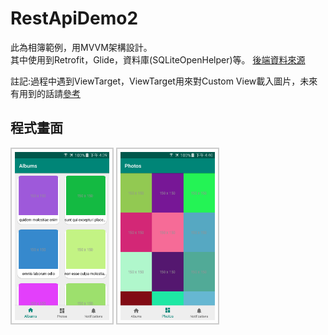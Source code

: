 # RestApiDemo2
此為相簿範例，用MVVM架構設計。  
其中使用到Retrofit，Glide，資料庫(SQLiteOpenHelper)等。
[後端資料來源](https://jsonplaceholder.typicode.com/)  






註記:過程中遇到ViewTarget，ViewTarget用來對Custom View載入圖片，未來有用到的話請[參考](https://mrfu.me/2016/02/27/Glide_Callbacks_SimpleTarget_and_ViewTarget_for_Custom_View_Classes/)
## 程式畫面
<div>
<img  src="https://github.com/ascx2990/RestApiDemo2/blob/master/pic/device-2019-10-09-163941.png" width="30%" height="30%"  style="border:2px #ccc solid;padding:5px;">
<img src="https://github.com/ascx2990/RestApiDemo2/blob/master/pic/device-2019-10-09-164025.png" width="30%" height="30%" style="border:2px #ccc solid;padding:5px;">
 </div>
